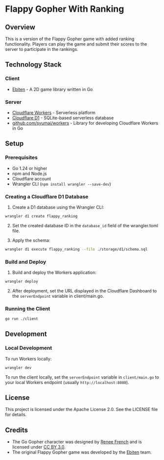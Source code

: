 # Flappy Gopher With Ranking

## Overview

This is a version of the Flappy Gopher game with added ranking functionality. Players can play the game and submit their scores to the server to participate in the rankings.

## Technology Stack

### Client
- [Ebiten](https://ebiten.org/) - A 2D game library written in Go

### Server
- [Cloudflare Workers](https://workers.cloudflare.com/) - Serverless platform
- [Cloudflare D1](https://developers.cloudflare.com/d1/) - SQLite-based serverless database
- [github.com/syumai/workers](https://github.com/syumai/workers) - Library for developing Cloudflare Workers in Go

## Setup

### Prerequisites
- Go 1.24 or higher
- npm and Node.js
- Cloudflare account
- Wrangler CLI (`npm install wrangler --save-dev`)

### Creating a Cloudflare D1 Database

1. Create a D1 database using the Wrangler CLI:

```bash
wrangler d1 create flappy_ranking
```

2. Set the created database ID in the `database_id` field of the wrangler.toml file.

3. Apply the schema:

```bash
wrangler d1 execute flappy_ranking --file ./storage/d1/schema.sql
```

### Build and Deploy

1. Build and deploy the Workers application:

```bash
wrangler deploy
```

2. After deployment, set the URL displayed in the Cloudflare Dashboard to the `serverEndpoint` variable in client/main.go.

### Running the Client

```bash
go run ./client
```

## Development

### Local Development

To run Workers locally:

```bash
wrangler dev
```

To run the client locally, set the `serverEndpoint` variable in `client/main.go` to your local Workers endpoint (usually `http://localhost:8080`).

## License

This project is licensed under the Apache License 2.0. See the LICENSE file for details.

## Credits

- The Go Gopher character was designed by [Renee French](https://reneefrench.blogspot.com/) and is licensed under [CC BY 3.0](https://creativecommons.org/licenses/by/3.0/).
- The original Flappy Gopher game was developed by the [Ebiten](https://ebiten.org/) team.
